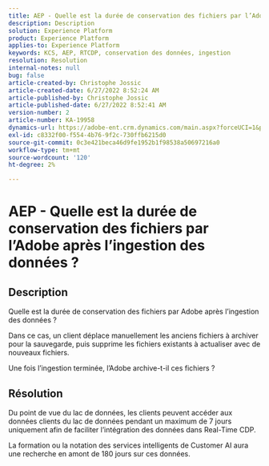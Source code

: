 ```yaml
---
title: AEP - Quelle est la durée de conservation des fichiers par l’Adobe après l’ingestion des données ?
description: Description
solution: Experience Platform
product: Experience Platform
applies-to: Experience Platform
keywords: KCS, AEP, RTCDP, conservation des données, ingestion
resolution: Resolution
internal-notes: null
bug: false
article-created-by: Christophe Jossic
article-created-date: 6/27/2022 8:52:24 AM
article-published-by: Christophe Jossic
article-published-date: 6/27/2022 8:52:41 AM
version-number: 2
article-number: KA-19958
dynamics-url: https://adobe-ent.crm.dynamics.com/main.aspx?forceUCI=1&pagetype=entityrecord&etn=knowledgearticle&id=f1792875-f6f5-ec11-bb3d-000d3a5b0082
exl-id: c8332f00-f554-4b76-9f2c-730ffb6215d0
source-git-commit: 0c3e421beca46d9fe1952b1f98538a50697216a0
workflow-type: tm+mt
source-wordcount: '120'
ht-degree: 2%

---
```


# AEP - Quelle est la durée de conservation des fichiers par l’Adobe après l’ingestion des données ?

## Description

Quelle est la durée de conservation des fichiers par Adobe après l’ingestion des données ?

Dans ce cas, un client déplace manuellement les anciens fichiers à archiver pour la sauvegarde, puis supprime les fichiers existants à actualiser avec de nouveaux fichiers.

Une fois l’ingestion terminée, l’Adobe archive-t-il ces fichiers ?

## Résolution

Du point de vue du lac de données, les clients peuvent accéder aux données clients du lac de données pendant un maximum de 7 jours uniquement afin de faciliter l’intégration des données dans Real-Time CDP.

La formation ou la notation des services intelligents de Customer AI aura une recherche en amont de 180 jours sur ces données.
